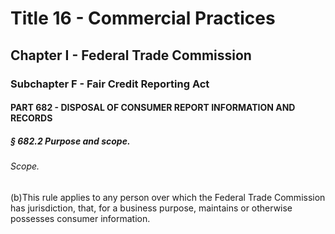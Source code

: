 
# Title 16 - Commercial Practices
## Chapter I - Federal Trade Commission
### Subchapter F - Fair Credit Reporting Act
#### PART 682 - DISPOSAL OF CONSUMER REPORT INFORMATION AND RECORDS
##### § 682.2 Purpose and scope.
###### Scope.

(b)This rule applies to any person over which the Federal Trade Commission has jurisdiction, that, for a business purpose, maintains or otherwise possesses consumer information.
